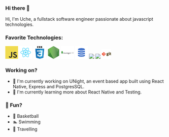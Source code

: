 ### Hi there 👋

Hi, I'm Uche, a fullstack software engineer passionate about javascript technologies. 



### Favorite Technologies: 
<code><img height="40" alt="Javascript" src="https://raw.githubusercontent.com/github/explore/80688e429a7d4ef2fca1e82350fe8e3517d3494d/topics/javascript/javascript.png"></code>
<code><img height="40" alt="React" src="https://raw.githubusercontent.com/github/explore/80688e429a7d4ef2fca1e82350fe8e3517d3494d/topics/react/react.png"></code>
<code><img height="40" alt="CSS" src="https://raw.githubusercontent.com/github/explore/80688e429a7d4ef2fca1e82350fe8e3517d3494d/topics/css/css.png"></code>
<code><img height="40" alt="nodeJs" src="https://raw.githubusercontent.com/github/explore/80688e429a7d4ef2fca1e82350fe8e3517d3494d/topics/nodejs/nodejs.png"></code>
<code><img height="40" alt="MongoDB" src="https://raw.githubusercontent.com/github/explore/80688e429a7d4ef2fca1e82350fe8e3517d3494d/topics/mongodb/mongodb.png"></code>
<code><img height="40" alt="SQL" src="https://raw.githubusercontent.com/github/explore/80688e429a7d4ef2fca1e82350fe8e3517d3494d/topics/sql/sql.png"></code>
<img src="https://img.icons8.com/color/48/000000/postgreesql.png" width="30"/> 
 <img src="https://user-images.githubusercontent.com/66684013/125089221-1d9e6b80-e0c6-11eb-8433-58cb2c278a6e.png" width="30"> <img src="https://raw.githubusercontent.com/github/explore/80688e429a7d4ef2fca1e82350fe8e3517d3494d/topics/git/git.png" width="30"> 
 
 
### Working on? 

- 🔭 I'm currently working on UNight, an event based app built using React Native, Express and PostgresSQL.  
- 🌱  I'm currently learning more about React Native and Testing.


### 🧐 Fun? 
- 🏀  Basketball 
- 🏊  Swimming 
- 🌇  Travelling




